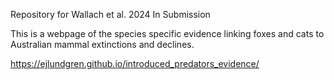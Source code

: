 Repository for Wallach et al. 2024 In Submission

This is a webpage of the species specific evidence linking foxes and cats to Australian mammal extinctions and declines.

https://ejlundgren.github.io/introduced_predators_evidence/

